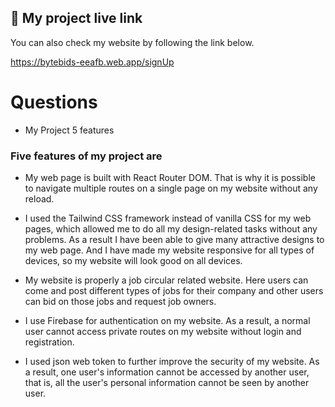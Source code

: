
## 🔗 My project live link
You can also check my website by following the link below.

https://bytebids-eeafb.web.app/signUp


# Questions
- My Project 5 features

### Five features of my project are

- My web page is built with React Router DOM. That is why it is possible to navigate multiple routes on a single page on my website without any reload.

- I used the Tailwind CSS framework instead of vanilla CSS for my web pages, which allowed me to do all my design-related tasks without any problems. As a result I have been able to give many attractive designs to my web page. And  I have made my website responsive for all types of devices, so my website will look good on all devices.

- My website is properly a job circular related website. Here users can come and post different types of jobs for their company and other users can bid on those jobs and request job owners.

- I use Firebase for authentication on my website. As a result, a normal user cannot access private routes on my website without login and registration.

- I used json web token to further improve the security of my website. As a result, one user's information cannot be accessed by another user, that is, all the user's personal information cannot be seen by another user.

